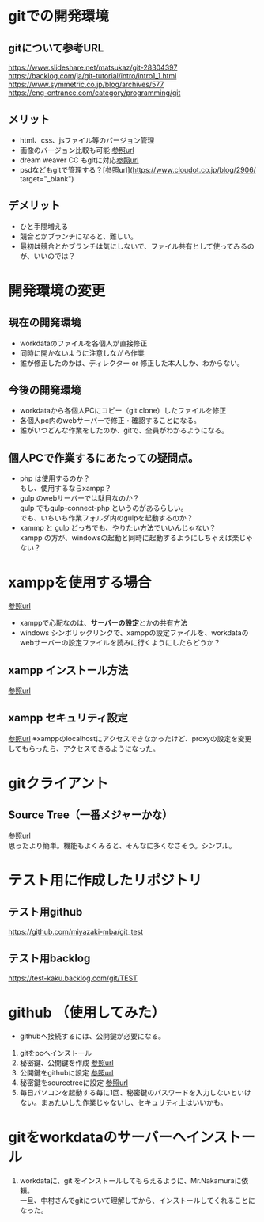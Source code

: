 # gitでの開発環境

## gitについて参考URL
https://www.slideshare.net/matsukaz/git-28304397  
https://backlog.com/ja/git-tutorial/intro/intro1_1.html  
https://www.symmetric.co.jp/blog/archives/577  
https://eng-entrance.com/category/programming/git  

## メリット
- html、css、jsファイル等のバージョン管理
- 画像のバージョン比較も可能 [参照url](https://www.cherrypieweb.com/weblog/technical/20130331014928.php)  
- dream weaver CC もgitに対応[参照url](https://blogs.adobe.com/creativestation/web-dreamweaver-cc-git-support)
- psdなどもgitで管理する？[参照url](https://www.cloudot.co.jp/blog/2906/ target="_blank")  

## デメリット
- ひと手間増える
- 競合とかブランチになると、難しい。
- 最初は競合とかブランチは気にしないで、ファイル共有として使ってみるのが、いいのでは？

# 開発環境の変更
## 現在の開発環境
- workdataのファイルを各個人が直接修正
- 同時に開かないように注意しながら作業
- 誰が修正したのかは、ディレクター or 修正した本人しか、わからない。

## 今後の開発環境  
- workdataから各個人PCにコピー（git clone）したファイルを修正
- 各個人pc内のwebサーバーで修正・確認することになる。
- 誰がいつどんな作業をしたのか、gitで、全員がわかるようになる。

## 個人PCで作業するにあたっての疑問点。
- php は使用するのか？  
もし、使用するならxampp？
- gulp のwebサーバーでは駄目なのか？  
gulp でもgulp-connect-php というのがあるらしい。  
でも、いちいち作業フォルダ内のgulpを起動するのか？
- xammp と gulp どっちでも、やりたい方法でいいんじゃない？  
xampp の方が、windowsの起動と同時に起動するようにしちゃえば楽じゃない？

# xamppを使用する場合
[参照url](https://qiita.com/rTachibana/items/b46009ae207dcd622935)
- xamppで心配なのは、**サーバーの設定**とかの共有方法
- windows シンボリックリンクで、xamppの設定ファイルを、workdataのwebサーバーの設定ファイルを読みに行くようにしたらどうか？
## xampp インストール方法
[参照url](https://techacademy.jp/magazine/1722)
## xampp セキュリティ設定
[参照url](https://techacademy.jp/magazine/2941)
※xamppのlocalhostにアクセスできなかったけど、proxyの設定を変更してもらったら、アクセスできるようになった。

# gitクライアント
## Source Tree（一番メジャーかな）
[参照url](https://eng-entrance.com/sourcetree-use)  
思ったより簡単。機能もよくみると、そんなに多くなさそう。シンプル。

# テスト用に作成したリポジトリ
## テスト用github
https://github.com/miyazaki-mba/git_test
## テスト用backlog
https://test-kaku.backlog.com/git/TEST

# github （使用してみた）
- githubへ接続するには、公開鍵が必要になる。  
1. gitをpcへインストール
2. 秘密鍵、公開鍵を作成
[参照url](https://qiita.com/reflet/items/5c6ba6e29fe8436c3185)
3. 公開鍵をgithubに設定
[参照url](https://qiita.com/ajitama/items/364d89b21daf8d3481bc)
4. 秘密鍵をsourcetreeに設定
[参照url](https://qiita.com/reflet/items/4f7b5c4a312bc27df10e)
5. 毎日パソコンを起動する毎に1回、秘密鍵のパスワードを入力しないといけない。まぁたいした作業じゃないし、セキュリティ上はいいかも。

# gitをworkdataのサーバーへインストール
1. workdataに、git をインストールしてもらえるように、Mr.Nakamuraに依頼。  
一旦、中村さんでgitについて理解してから、インストールしてくれることになった。